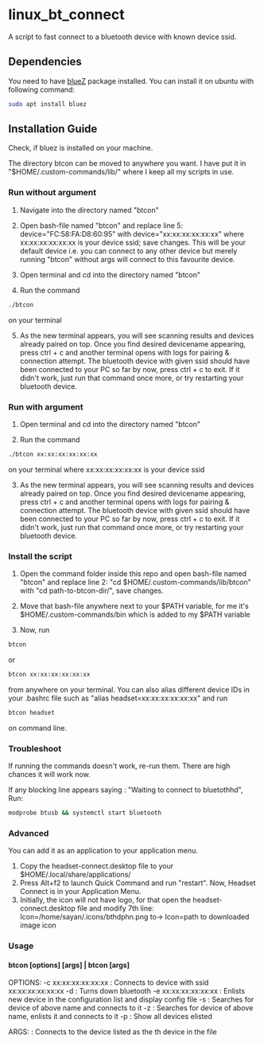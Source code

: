 # linux_bt_connect
A script to fast connect to a bluetooth device with known device ssid.

## Dependencies
You need to have [blueZ](https://www.google.com/url?sa=t&rct=j&q=&esrc=s&source=web&cd=1&cad=rja&uact=8&ved=2ahUKEwjxyLqyronmAhWmwTgGHfVcCIYQFjAAegQIARAG&url=https%3A%2F%2Fdocs.ubuntu.com%2Fcore%2Fen%2Fstacks%2Fbluetooth%2Fbluez%2Fdocs%2Finstall-bluez&usg=AOvVaw3aNHcDP4xHohr_-uDt2-1I) package installed.
You can install it on ubuntu with following command:

```bash
sudo apt install bluez
```

## Installation Guide
Check, if bluez is installed on your machine.

The directory btcon can be moved to anywhere you want. I have put it
in "$HOME/.custom-commands/lib/" where I keep all my scripts in use.


### Run without argument
1. Navigate into the directory named "btcon"

2. Open bash-file named "btcon" and replace line 5: device="FC:58:FA:D8:60:95" with device="xx:xx:xx:xx:xx:xx" where xx:xx:xx:xx:xx:xx is your device ssid; save changes.
This will be your default device i.e. you can connect to any other device but merely running "btcon" without args will connect to this favourite device.

3. Open terminal and cd into the directory named "btcon"

4. Run the command 
```bash
./btcon 
```
on your terminal

5. As the new terminal appears, you will see scanning results and devices already paired on top. Once you find desired devicename appearing, press ctrl + c and another terminal opens with logs for pairing & connection attempt. The bluetooth device with given ssid should have been connected to your PC so far by now, press ctrl + c to exit. If it didn't work, just run that command once more, or try restarting your bluetooth device.

### Run with argument
1. Open terminal and cd into the directory named "btcon"

2. Run the command

```bash
./btcon xx:xx:xx:xx:xx:xx
```
on your terminal where xx:xx:xx:xx:xx:xx is your device ssid 

3. As the new terminal appears, you will see scanning results and devices already paired on top. Once you find desired devicename appearing, press ctrl + c and another terminal opens with logs for pairing & connection attempt. The bluetooth device with given ssid should have been connected to your PC so far by now, press ctrl + c to exit. If it didn't work, just run that command once more, or try restarting your bluetooth device.

### Install the script
1. Open the command folder inside this repo and open bash-file named "btcon" and replace line 2: "cd $HOME/.custom-commands/lib/btcon" with "cd path-to-btcon-dir/", save changes.

2. Move that bash-file anywhere next to your $PATH variable, for me it's $HOME/.custom-commands/bin which is added to my $PATH variable

3. Now, run 

```bash
btcon 
```
or

```bash
btcon xx:xx:xx:xx:xx:xx
```
from anywhere on your terminal. You can also alias different device IDs in your .bashrc file such as 
"alias headset=xx:xx:xx:xx:xx:xx" and run

```bash
btcon headset
``` 	
on command line.


### Troubleshoot
If running the commands doesn't work, re-run them. There are high chances it will work now.

If any blocking line appears saying : "Waiting to connect to bluetothhd", Run:

```bash
modprobe btusb && systemctl start bluetooth
```


### Advanced

You can add it as an application to your application menu.

1. Copy the headset-connect.desktop file to your $HOME/.local/share/applications/
2. Press Alt+f2 to launch Quick Command and run "restart". Now, Headset Connect is in your Application Menu.
3. Initially, the icon will not have logo, for that open the headset-connect.desktop file and modify 7th line:
	Icon=/home/sayan/.icons/bthdphn.png
to-> 
	Icon=path to downloaded image icon

### Usage

#### btcon [options] [args] | btcon [args]

OPTIONS:
-c xx:xx:xx:xx:xx:xx : Connects to device with ssid xx:xx:xx:xx:xx:xx
-d : Turns down bluetooth
-e xx:xx:xx:xx:xx:xx : Enlists new device in the configuration list and display config file
-s <device-name> : Searches for device of above name and connects to it
-z <device-name> : Searches for device of above name, enlists it and connects to it
-p : Show all devices elisted

ARGS:
<integer> : Connects to the device listed as the <integer>th device in the file